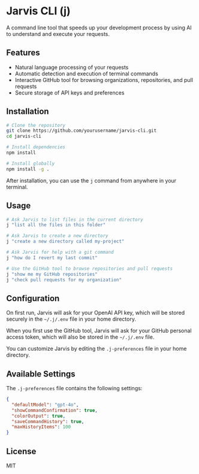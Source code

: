 # Jarvis CLI (j)

A command line tool that speeds up your development process by using AI to understand and execute your requests.

## Features

- Natural language processing of your requests
- Automatic detection and execution of terminal commands
- Interactive GitHub tool for browsing organizations, repositories, and pull requests
- Secure storage of API keys and preferences

## Installation

```bash
# Clone the repository
git clone https://github.com/yourusername/jarvis-cli.git
cd jarvis-cli

# Install dependencies
npm install

# Install globally
npm install -g .
```

After installation, you can use the `j` command from anywhere in your terminal.

## Usage

```bash
# Ask Jarvis to list files in the current directory
j "list all the files in this folder"

# Ask Jarvis to create a new directory
j "create a new directory called my-project"

# Ask Jarvis for help with a git command
j "how do I revert my last commit"

# Use the GitHub tool to browse repositories and pull requests
j "show me my GitHub repositories"
j "check pull requests for my organization"
```

## Configuration

On first run, Jarvis will ask for your OpenAI API key, which will be stored securely in the `~/.j/.env` file in your home directory.

When you first use the GitHub tool, Jarvis will ask for your GitHub personal access token, which will also be stored in the `~/.j/.env` file.

You can customize Jarvis by editing the `.j-preferences` file in your home directory.

## Available Settings

The `.j-preferences` file contains the following settings:

```json
{
  "defaultModel": "gpt-4o",
  "showCommandConfirmation": true,
  "colorOutput": true,
  "saveCommandHistory": true,
  "maxHistoryItems": 100
}
```

## License

MIT
